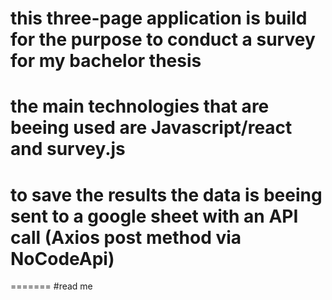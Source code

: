 
# this  three-page application is build for the purpose to conduct a survey for my bachelor thesis

# the main technologies that are beeing used are Javascript/react and survey.js 

# to save the results the data is beeing sent to a google sheet with an API call (Axios post method via NoCodeApi)
=======
#read me

